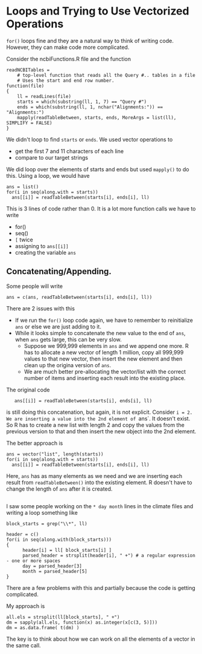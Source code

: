 
# Loops and Trying to Use Vectorized Operations

`for()` loops fine and they are a natural way to think of writing code.
However, they can make code more complicated.


Consider the ncbiFunctions.R file and the function

```
readNCBITables =
    # top-level function that reads all the Query #.. tables in a file
    # Uses the start and end row number.
function(file)
{
    ll = readLines(file)
    starts = which(substring(ll, 1, 7) == "Query #")
    ends = which(substring(ll, 1, nchar("Alignments:")) == "Alignments:")    
    mapply(readTableBetween, starts, ends, MoreArgs = list(ll), SIMPLIFY = FALSE)
}
```

We didn't loop to find `starts` or `ends`. We used vector operations to 
+ get the first 7 and 11 characters of each line
+ compare to our target strings


We did loop over the elements of starts and ends but used `mapply()` to do this.
Using a loop, we would have
```
ans = list()
for(i in seq(along.with = starts))
  ans[[i]] = readTableBetween(starts[i], ends[i], ll)
```
This is 3 lines of code rather than 0.
It is a lot more function calls we have to write
 
+ for()
+ seq()
+ `[` twice
+ assigning to `ans[[i]]` 
+ creating the variable `ans`


## Concatenating/Appending.
Some people will write
```
ans = c(ans, readTableBetween(starts[i], ends[i], ll))
```

There are 2 issues with this
+ If we run the `for()` loop code again,  we have to remember to reinitialize `ans` or else
   we are just adding to it.
+ While it looks simple to concatenate the new value to the end of `ans`,
  when `ans` gets large, this can be very slow.
  + Suppose we 999,999 elements in `ans` and we append one more.
    R has to allocate a new vector of length 1 million, copy all 999,999 values
	 to that new vector, then insert the new element and then clean up the origina
	 version of `ans`.
  + We are much better pre-allocating the vector/list with the correct number
   of items and inserting each result into the existing place.


The original code 
```
   ans[[i]] = readTableBetween(starts[i], ends[i], ll)
```
is still doing this concatenation, but again, it is not explicit.
Consider `i = 2. We are inserting a value into the 2nd element of `ans`.
It doesn't exist. So R has to create a new list with length 2 and copy the 
values from the previous version to that  and then insert the new object into 
the 2nd element.


The better approach  is
```
ans = vector("list", length(starts))
for(i in seq(along.with = starts))
  ans[[i]] = readTableBetween(starts[i], ends[i], ll)
```
Here, `ans` has as many elements as we need and we are inserting
each result from `readTableBetween()` into the existing element.
R doesn't have to change the length of `ans` after it is created.




##

I saw some people working on the `* day month` lines in the climate files
and writing a loop something like

```
block_starts = grep("\\*", ll)

header = c()
for(i in seq(along.with(block_starts)))
{
	  header[i] = ll[ block_starts[i] ]
	  parsed_header = strsplit(header[i], " +") # a regular expression - one or more spaces
	  day = parsed_header[3]
	  month = parsed_header[5]
}
```

There are a few problems with this and partially because the code is getting complicated.


My approach is
```
all.els = strsplit(ll[block_starts], " +")
dm = sapply(all.els, function(x) as.integer(x[c(3, 5)]))
dm = as.data.frame( t(dm) )
```


The key is to think about how we can work on all the elements of a vector in the same call.


